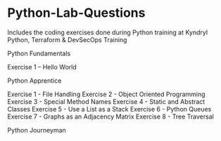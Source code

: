 # Python-Lab-Questions
Includes the coding exercises done during Python training at Kyndryl Python, Terraform &amp; DevSecOps Training


Python Fundamentals

Exercise 1 – Hello World


Python Apprentice

Exercise 1 - File Handling
Exercise 2 - Object Oriented Programming
Exercise 3 - Special Method Names
Exercise 4 - Static and Abstract Classes
Exercise 5 - Use a List as a Stack
Exercise 6 - Python Queues
Exercise 7 - Graphs as an Adjacency Matrix
Exercise 8 - Tree Traversal


Python Journeyman

